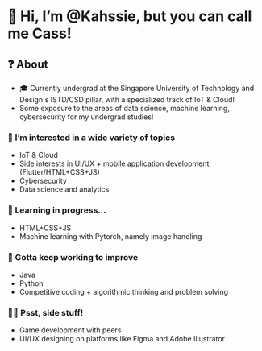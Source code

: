 # 👋 Hi, I’m @Kahssie, but you can call me Cass!

## ❓ About
- 🎓 Currently undergrad at the Singapore University of Technology and Design's ISTD/CSD pillar, with a specialized track of IoT & Cloud!
- Some exposure to the areas of data science, machine learning, cybersecurity for my undergrad studies!

### 👀 I’m interested in a wide variety of topics 
  * IoT & Cloud
  * Side interests in UI/UX + mobile application development (Flutter/HTML+CSS+JS)
  * Cybersecurity
  * Data science and analytics

### 🌱 Learning in progress...
  * HTML+CSS+JS
  * Machine learning with Pytorch, namely image handling
### 💪 Gotta keep working to improve
  * Java
  * Python
  * Competitive coding + algorithmic thinking and problem solving

### 🌷🌻 Psst, side stuff!
  * Game development with peers
  * UI/UX designing on platforms like Figma and Adobe Illustrator

<!---
Kahssie/Kahssie is a ✨ special ✨ repository because its `README.md` (this file) appears on your GitHub profile.
You can click the Preview link to take a look at your changes.
--->
